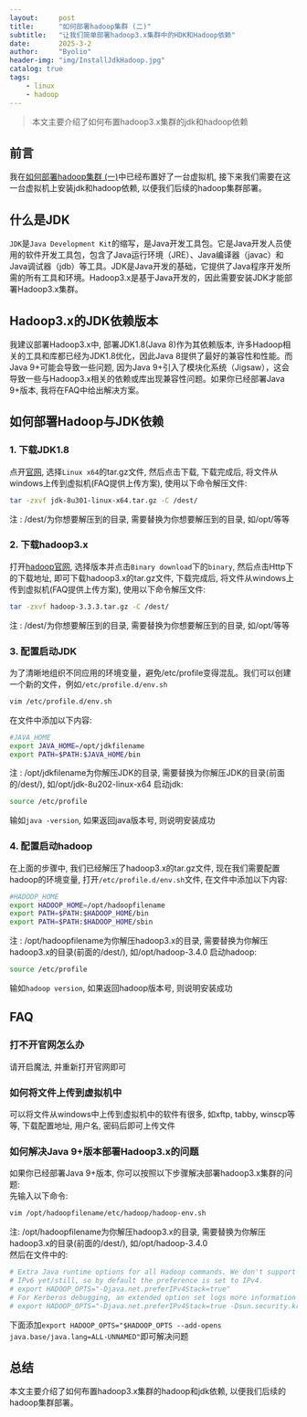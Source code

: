 ```yaml
---
layout:     post
title:      "如何部署hadoop集群 (二)"
subtitle:   "让我们简单部署hadoop3.x集群中的HDK和Hadoop依赖"
date:       2025-3-2
author:     "Byolio"
header-img: "img/InstallJdkHadoop.jpg"
catalog: true
tags:
    - linux
    - hadoop
---
```

> 本文主要介绍了如何布置hadoop3.x集群的jdk和hadoop依赖

## 前言
我在[如何部署hadoop集群 (一)](https://byolio.top/2025/02/23/hadoopdeploy/)中已经布置好了一台虚拟机, 接下来我们需要在这一台虚拟机上安装jdk和hadoop依赖, 以便我们后续的hadoop集群部署。

## 什么是JDK
`JDK`是`Java Development Kit`的缩写，是Java开发工具包。它是Java开发人员使用的软件开发工具包，包含了Java运行环境（JRE）、Java编译器（javac）和Java调试器（jdb）等工具。JDK是Java开发的基础，它提供了Java程序开发所需的所有工具和环境。Hadoop3.x是基于Java开发的，因此需要安装JDK才能部署Hadoop3.x集群。

## Hadoop3.x的JDK依赖版本
我建议部署Hadoop3.x中, 部署JDK1.8(Java 8)作为其依赖版本, 许多Hadoop相关的工具和库都已经为JDK1.8优化，因此Java 8提供了最好的兼容性和性能。而Java 9+可能会导致一些问题, 因为Java 9+引入了模块化系统（Jigsaw），这会导致一些与Hadoop3.x相关的依赖或库出现兼容性问题。如果你已经部署Java 9+版本, 我将在FAQ中给出解决方案。


## 如何部署Hadoop与JDK依赖
### 1. 下载JDK1.8
点开[官网](https://www.oracle.com/hk/java/technologies/javase/javase8-archive-downloads.html), 选择`Linux x64`的tar.gz文件, 然后点击下载, 下载完成后, 将文件从windows上传到虚拟机(FAQ提供上传方案), 使用以下命令解压文件:
```bash
tar -zxvf jdk-8u301-linux-x64.tar.gz -C /dest/
```
注 : /dest/为你想要解压到的目录, 需要替换为你想要解压到的目录, 如/opt/等等
### 2. 下载hadoop3.x
打开[hadoop官网](https://hadoop.apache.org/releases.html), 选择版本并点击`Binary download`下的`binary`, 然后点击Http下的下载地址, 即可下载hadoop3.x的tar.gz文件, 下载完成后, 将文件从windows上传到虚拟机(FAQ提供上传方案), 使用以下命令解压文件:
```bash
tar -zxvf hadoop-3.3.3.tar.gz -C /dest/
```
注 : /dest/为你想要解压到的目录, 需要替换为你想要解压到的目录, 如/opt/等等
### 3. 配置启动JDK
为了清晰地组织不同应用的环境变量，避免/etc/profile变得混乱。我们可以创建一个新的文件，例如`/etc/profile.d/env.sh`
```bash
vim /etc/profile.d/env.sh
```
在文件中添加以下内容:
```bash
#JAVA_HOME
export JAVA_HOME=/opt/jdkfilename
export PATH=$PATH:$JAVA_HOME/bin
```
注 : /opt/jdkfilename为你解压JDK的目录, 需要替换为你解压JDK的目录(前面的/dest/), 如/opt/jdk-8u202-linux-x64
启动jdk:
```bash
source /etc/profile
```
输如`java -version`, 如果返回java版本号, 则说明安装成功
### 4. 配置启动hadoop
在上面的步骤中, 我们已经解压了hadoop3.x的tar.gz文件, 现在我们需要配置hadoop的环境变量, 打开`/etc/profile.d/env.sh`文件, 在文件中添加以下内容:
```bash
#HADOOP_HOME
export HADOOP_HOME=/opt/hadoopfilename
export PATH=$PATH:$HADOOP_HOME/bin
export PATH=$PATH:$HADOOP_HOME/sbin
```
注 : /opt/hadoopfilename为你解压hadoop3.x的目录, 需要替换为你解压hadoop3.x的目录(前面的/dest/), 如/opt/hadoop-3.4.0
启动hadoop:
```bash
source /etc/profile
```
输如`hadoop version`, 如果返回hadoop版本号, 则说明安装成功

## FAQ
### 打不开官网怎么办
请开启魔法, 并重新打开官网即可

### 如何将文件上传到虚拟机中
可以将文件从windows中上传到虚拟机中的软件有很多, 如xftp, tabby, winscp等等, 下载配置地址, 用户名, 密码后即可上传文件

### 如何解决Java 9+版本部署Hadoop3.x的问题
如果你已经部署Java 9+版本, 你可以按照以下步骤解决部署hadoop3.x集群的问题: \
先输入以下命令:
```bash
vim /opt/hadoopfilename/etc/hadoop/hadoop-env.sh
```
注: /opt/hadoopfilename为你解压hadoop3.x的目录, 需要替换为你解压hadoop3.x的目录(前面的/dest/), 如/opt/hadoop-3.4.0 \
然后在文件中的:
```bash
# Extra Java runtime options for all Hadoop commands. We don't support
# IPv6 yet/still, so by default the preference is set to IPv4.
# export HADOOP_OPTS="-Djava.net.preferIPv4Stack=true"
# For Kerberos debugging, an extended option set logs more information
# export HADOOP_OPTS="-Djava.net.preferIPv4Stack=true -Dsun.security.krb5.debug=true -Dsun.security.spnego.debug"
```
下面添加`export HADOOP_OPTS="$HADOOP_OPTS --add-opens java.base/java.lang=ALL-UNNAMED"`即可解决问题

## 总结
本文主要介绍了如何布置hadoop3.x集群的hadoop和jdk依赖, 以便我们后续的hadoop集群部署。